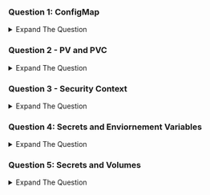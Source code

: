 ### Question 1: ConfigMap
<details><summary>Expand The Question </summary>
<p>
Create a configmap named kplabs-config which contains all the contents of that file.

course: kubernetes 2020

instructor: zeal

type: certification

Mount the configmap to a pod named configmap-pod based on nginx image in such a way that all contents are available at /etc/config/kplabs.config

</details>

### Question 2 - PV and PVC
<details><summary>Expand The Question </summary>
<p>

Create a persistent volume with the name kplabs-pv. The size should be 2Gi and hostpath should be /tmp/mydata. It should have access mode of ReadWriteOnce 

Create a persistent volume claim that will make use of the PV created earlier.

Create a Pod named kplabs-pv-pod. The POD should have the volume mounted at /mydata directory.
</details>

### Question 3 - Security Context
<details><summary>Expand The Question </summary>
<p>
Create a POD named busybox-security. The pod should run command "sleep 3600".  The primary process in POD should run with UID of 1000 and GID of 2000 all contents of volume any mounted volume should have the group ID of 3000.
</details>

### Question 4: Secrets and Enviornement Variables
<details><summary>Expand The Question </summary>
<p>

Andrew works as a database administrator and has generated set of credentials that will be used by the application to connect to the database. Instead of giving the credentials to developers to hard-code in their application, he has requested security team to create a secret and mount it as enviornement variable to the application containers.

a. Create a secret name db-creds which has following data: 
       user: dbreadonly
       pass: myDBPassword#%
       
b. Create a pod from nginx image.

c. Mount the secret to the POD in such a way that the contents of database user is available in form of DB_USER enviornement variable and database password is available in form of DB_PASSWORD environment variable inside the container.

</details>

### Question 5: Secrets and Volumes

<details><summary>Expand The Question </summary>
<p>


a. Create a secret name app-creds which has following data: 
       appuser: dbreadonly
       apppass: myDBPassword#%

b. Create a pod with the name of secret-pod.
c. Mount the secret to the pod so that it is available in the path of /etc/secret

</details>

